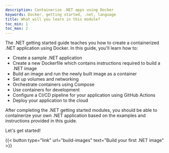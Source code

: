 ```yaml
---
description: Containerize .NET apps using Docker
keywords: Docker, getting started, .net, language
title: What will you learn in this module?
toc_min: 1
toc_max: 2
---
```


The .NET getting started guide teaches you how to create a containerized .NET application using Docker. In this guide, you'll learn how to:

* Create a sample .NET application
* Create a new Dockerfile which contains instructions required to build a .NET image
* Build an image and run the newly built image as a container
* Set up volumes and networking
* Orchestrate containers using Compose
* Use containers for development
* Configure a CI/CD pipeline for your application using GitHub Actions
* Deploy your application to the cloud

After completing the .NET getting started modules, you should be able to containerize your own .NET application based on the examples and instructions provided in this guide.

Let's get started!

{{< button type="link" url="build-images" text="Build your first .NET image" >}}
